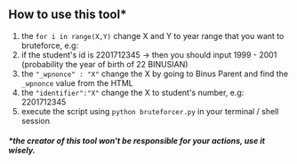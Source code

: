 ## How to use this tool*

1. the `for i in range(X,Y)` change X and Y to year range that you want to bruteforce, e.g:
  1. if the student's id is 2201712345 -> then you should input 1999 - 2001 (probability the year of birth of 22 BINUSIAN)
2. the `"_wpnonce" : "X"` change the X by going to Binus Parent and find the `_wpnonce` value from the HTML
3. the `"identifier":"X"` change the X to student's number, e.g: 2201712345
4. execute the script using `python bruteforcer.py` in your terminal / shell session

##### *the creator of this tool won't be responsible for your actions, use it wisely.
